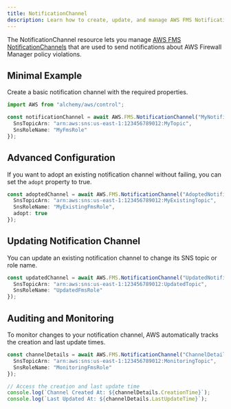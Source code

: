 ```yaml
---
title: NotificationChannel
description: Learn how to create, update, and manage AWS FMS NotificationChannels using Alchemy Cloud Control.
---
```



The NotificationChannel resource lets you manage [AWS FMS NotificationChannels](https://docs.aws.amazon.com/fms/latest/userguide/) that are used to send notifications about AWS Firewall Manager policy violations.

## Minimal Example

Create a basic notification channel with the required properties.

```ts
import AWS from "alchemy/aws/control";

const notificationChannel = await AWS.FMS.NotificationChannel("MyNotificationChannel", {
  SnsTopicArn: "arn:aws:sns:us-east-1:123456789012:MyTopic",
  SnsRoleName: "MyFmsRole"
});
```

## Advanced Configuration

If you want to adopt an existing notification channel without failing, you can set the `adopt` property to true.

```ts
const adoptedChannel = await AWS.FMS.NotificationChannel("AdoptedNotificationChannel", {
  SnsTopicArn: "arn:aws:sns:us-east-1:123456789012:MyExistingTopic",
  SnsRoleName: "MyExistingFmsRole",
  adopt: true
});
```

## Updating Notification Channel

You can update an existing notification channel to change its SNS topic or role name.

```ts
const updatedChannel = await AWS.FMS.NotificationChannel("UpdatedNotificationChannel", {
  SnsTopicArn: "arn:aws:sns:us-east-1:123456789012:UpdatedTopic",
  SnsRoleName: "UpdatedFmsRole"
});
```

## Auditing and Monitoring

To monitor changes to your notification channel, AWS automatically tracks the creation and last update times.

```ts
const channelDetails = await AWS.FMS.NotificationChannel("ChannelDetails", {
  SnsTopicArn: "arn:aws:sns:us-east-1:123456789012:MonitoringTopic",
  SnsRoleName: "MonitoringFmsRole"
});

// Access the creation and last update time
console.log(`Channel Created At: ${channelDetails.CreationTime}`);
console.log(`Last Updated At: ${channelDetails.LastUpdateTime}`);
```
